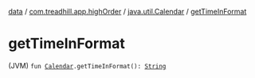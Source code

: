 [data](../../index.md) / [com.treadhill.app.highOrder](../index.md) / [java.util.Calendar](index.md) / [getTimeInFormat](./get-time-in-format.md)

# getTimeInFormat

(JVM) `fun `[`Calendar`](https://docs.oracle.com/javase/8/docs/api/java/util/Calendar.html)`.getTimeInFormat(): `[`String`](https://kotlinlang.org/api/latest/jvm/stdlib/kotlin/-string/index.html)